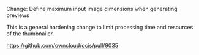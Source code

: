 Change: Define maximum input image dimensions when generating previews

This is a general hardening change to limit processing time and resources of the thumbnailer.

https://github.com/owncloud/ocis/pull/9035
